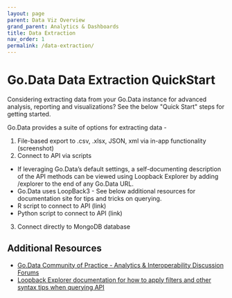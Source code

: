 ```yaml
---
layout: page
parent: Data Viz Overview 
grand_parent: Analytics & Dashboards
title: Data Extraction
nav_order: 1
permalink: /data-extraction/
---
```


# Go.Data Data Extraction QuickStart
Considering extracting data from your Go.Data instance for advanced analysis, reporting and visualizations? See the below "Quick Start" steps for getting started. 

Go.Data provides a suite of options for extracting data -
1. File-based export to .csv, .xlsx, JSON, xml via in-app functionality (screenshot)
2. Connect to API via scripts
- If leveraging Go.Data’s default settings, a self-documenting description of the API methods can be viewed using Loopback Explorer by adding /explorer to the end of any Go.Data URL.
- Go.Data uses LoopBack3 - See below additional resources for documentation site for tips and tricks on querying.
- R script to connect to API (link)
- Python script to connect to API (link)
3. Connect directly to MongoDB database 


## Additional Resources
- [Go.Data Community of Practice - Analytics & Interoperability Discussion Forums](https://community-godata.who.int/categories/analytics-interoperability/5fbfba76654a4708eb5069ff)
- [Loopback Explorer documentation for how to apply filters and other syntax tips when querying API](https://loopback.io/doc/en/lb3/Querying-data.html)
